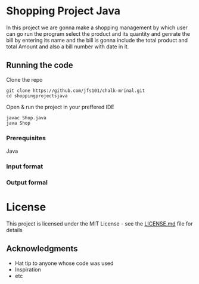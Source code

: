# Shopping Project Java
In this project we are gonna make a shopping management by which user can go run the program select the product and its quantity and genrate the bill by entering its name and the bill is gonna include the total product and total Amount and also a bill number with date in it.

## Running the code
Clone the repo
~~~
git clone https://github.com/jfs101/chalk-mrinal.git
cd shoppingprojectsjava
~~~
Open & run the project in your preffered IDE
~~~
javac Shop.java
java Shop
~~~
### Prerequisites
Java
### Input format

### Output formal

# License

This project is licensed under the MIT License - see the [LICENSE.md](LICENSE.md) file for details

## Acknowledgments

* Hat tip to anyone whose code was used
* Inspiration
* etc

